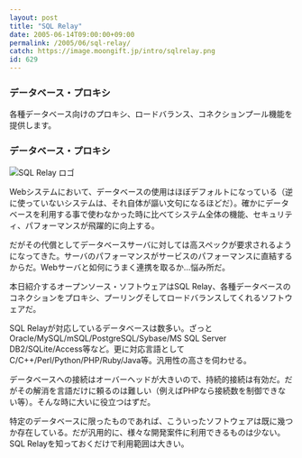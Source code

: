 ```yaml
---
layout: post
title: "SQL Relay"
date: 2005-06-14T09:00:00+09:00
permalink: /2005/06/sql-relay/
catch: https://image.moongift.jp/intro/sqlrelay.png
id: 629
---
```

### データベース・プロキシ
  
各種データベース向けのプロキシ、ロードバランス、コネクションプール機能を提供します。  
<!--more-->  

### データベース・プロキシ
  

![SQL Relay ロゴ](https://image.moongift.jp/intro/sqlrelay.png "SQL Relay ロゴ")

  

Webシステムにおいて、データベースの使用はほぼデフォルトになっている（逆に使っていないシステムは、それ自体が謳い文句になるほどだ）。確かにデータベースを利用する事で使わなかった時に比べてシステム全体の機能、セキュリティ、パフォーマンスが飛躍的に向上する。

  

だがその代償としてデータベースサーバに対しては高スペックが要求されるようになってきた。サーバのパフォーマンスがサービスのパフォーマンスに直結するからだ。Webサーバと如何にうまく連携を取るか…悩み所だ。

  

本日紹介するオープンソース・ソフトウェアはSQL Relay、各種データベースのコネクションをプロキシ、プーリングそしてロードバランスしてくれるソフトウェアだ。

  

SQL Relayが対応しているデータベースは数多い。ざっとOracle/MySQL/mSQL/PostgreSQL/Sybase/MS SQL Server   
DB2/SQLite/Access等など。更に対応言語としてC/C++/Perl/Python/PHP/Ruby/Java等。汎用性の高さを伺わせる。

  

データベースへの接続はオーバーヘッドが大きいので、持続的接続は有効だ。だがその解消を言語だけに頼るのは難しい（例えばPHPなら接続数を制御できない等）。そんな時に大いに役立つはずだ。

  

特定のデータベースに限ったものであれば、こういったソフトウェアは既に幾つか存在している。だが汎用的に、様々な開発案件に利用できるものは少ない。SQL Relayを知っておくだけで利用範囲は大きい。

